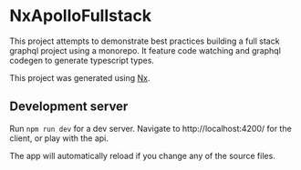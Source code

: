 # NxApolloFullstack

This project attempts to demonstrate best practices building a full stack graphql project using a monorepo. It feature code watching and graphql codegen to generate typescript types.

This project was generated using [Nx](https://nx.dev).

## Development server

Run `npm run dev` for a dev server. Navigate to http://localhost:4200/ for the client, or play with the api.

The app will automatically reload if you change any of the source files.
